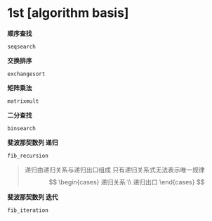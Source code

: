 # 1st [algorithm basis]

**顺序查找**

`seqsearch`

**交换排序**

`exchangesort`

**矩阵乘法**

`matrixmult`

**二分查找**

`binsearch`

**斐波那契数列 递归**

`fib_recursion`

>递归由递归关系与递归出口组成
>只有递归关系式无法表示唯一规律
>$$
>\begin{cases} 递归关系 \\ 递归出口 \end{cases}
>$$

**斐波那契数列 迭代**

`fib_iteration`